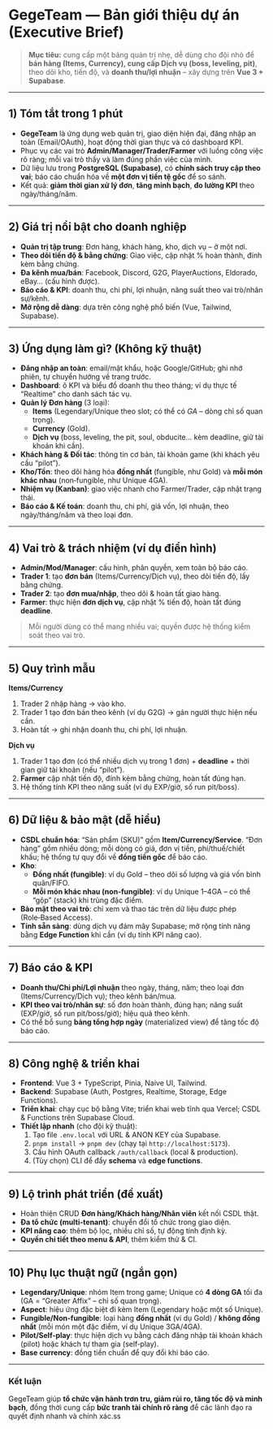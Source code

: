 # GegeTeam — Bản giới thiệu dự án (Executive Brief)

> **Mục tiêu:** cung cấp một bảng quản trị nhẹ, dễ dùng cho đội nhỏ để **bán hàng (Items, Currency), cung cấp Dịch vụ (boss, leveling, pit)**, theo dõi kho, tiến độ, và **doanh thu/lợi nhuận** – xây dựng trên **Vue 3 + Supabase**.

---

## 1) Tóm tắt trong 1 phút
- **GegeTeam** là ứng dụng web quản trị, giao diện hiện đại, đăng nhập an toàn (Email/OAuth), hoạt động thời gian thực và có dashboard KPI.
- Phục vụ các vai trò **Admin/Manager/Trader/Farmer** với luồng công việc rõ ràng; mỗi vai trò thấy và làm đúng phần việc của mình.
- Dữ liệu lưu trong **PostgreSQL (Supabase)**, có **chính sách truy cập theo vai**; báo cáo chuẩn hóa về **một đơn vị tiền tệ gốc** để so sánh.
- Kết quả: **giảm thời gian xử lý đơn**, **tăng minh bạch**, **đo lường KPI** theo ngày/tháng/năm.

---

## 2) Giá trị nổi bật cho doanh nghiệp
- **Quản trị tập trung**: Đơn hàng, khách hàng, kho, dịch vụ – ở một nơi.
- **Theo dõi tiến độ & bằng chứng**: Giao việc, cập nhật % hoàn thành, đính kèm bằng chứng.
- **Đa kênh mua/bán**: Facebook, Discord, G2G, PlayerAuctions, Eldorado, eBay… (cấu hình được).
- **Báo cáo & KPI**: doanh thu, chi phí, lợi nhuận, năng suất theo vai trò/nhân sự/kênh.
- **Mở rộng dễ dàng**: dựa trên công nghệ phổ biến (Vue, Tailwind, Supabase).

---

## 3) Ứng dụng làm gì? (Không kỹ thuật)
- **Đăng nhập an toàn**: email/mật khẩu, hoặc Google/GitHub; ghi nhớ phiên, tự chuyển hướng về trang trước.
- **Dashboard**: ô KPI và biểu đồ doanh thu theo tháng; ví dụ thực tế “Realtime” cho danh sách tác vụ.
- **Quản lý Đơn hàng** (3 loại):
  - **Items** (Legendary/Unique theo slot; có thể có *GA* – dòng chỉ số quan trọng).
  - **Currency** (Gold).
  - **Dịch vụ** (boss, leveling, the pit, soul, obducite… kèm deadline, giữ tài khoản khi cần).
- **Khách hàng & Đối tác**: thông tin cơ bản, tài khoản game (khi khách yêu cầu “pilot”).
- **Kho/Tồn**: theo dõi hàng hóa **đồng nhất** (fungible, như Gold) và **mỗi món khác nhau** (non‑fungible, như Unique 4GA).
- **Nhiệm vụ (Kanban)**: giao việc nhanh cho Farmer/Trader, cập nhật trạng thái.
- **Báo cáo & Kế toán**: doanh thu, chi phí, giá vốn, lợi nhuận, theo ngày/tháng/năm và theo loại đơn.

---

## 4) Vai trò & trách nhiệm (ví dụ điển hình)
- **Admin/Mod/Manager**: cấu hình, phân quyền, xem toàn bộ báo cáo.
- **Trader 1**: tạo **đơn bán** (Items/Currency/Dịch vụ), theo dõi tiến độ, lấy bằng chứng.
- **Trader 2**: tạo **đơn mua/nhập**, theo dõi & hoàn tất giao hàng.
- **Farmer**: thực hiện **đơn dịch vụ**, cập nhật % tiến độ, hoàn tất đúng **deadline**.
> Mỗi người dùng có thể mang nhiều vai; quyền được hệ thống kiểm soát theo vai trò.

---

## 5) Quy trình mẫu
**Items/Currency**
1) Trader 2 nhập hàng → vào kho.
2) Trader 1 tạo đơn bán theo kênh (ví dụ G2G) → gán người thực hiện nếu cần.
3) Hoàn tất → ghi nhận doanh thu, chi phí, lợi nhuận.

**Dịch vụ**
1) Trader 1 tạo đơn (có thể nhiều dịch vụ trong 1 đơn) + **deadline** + thời gian giữ tài khoản (nếu “pilot”).  
2) **Farmer** cập nhật tiến độ, đính kèm bằng chứng, hoàn tất đúng hạn.  
3) Hệ thống tính KPI theo năng suất (ví dụ EXP/giờ, số run pit/boss).

---

## 6) Dữ liệu & bảo mật (dễ hiểu)
- **CSDL chuẩn hóa**: “Sản phẩm (SKU)” gồm **Item/Currency/Service**. “Đơn hàng” gồm nhiều dòng; mỗi dòng có giá, đơn vị tiền, phí/thuế/chiết khấu; hệ thống tự quy đổi về **đồng tiền gốc** để báo cáo.
- **Kho**:
  - **Đồng nhất (fungible)**: ví dụ Gold – theo dõi số lượng và giá vốn bình quân/FIFO.
  - **Mỗi món khác nhau (non‑fungible)**: ví dụ Unique 1–4GA – có thể “gộp” (stack) khi trùng đặc điểm.
- **Bảo mật theo vai trò**: chỉ xem và thao tác trên dữ liệu được phép (Role‑Based Access).
- **Tính sẵn sàng**: dùng dịch vụ đám mây Supabase; mở rộng tính năng bằng **Edge Function** khi cần (ví dụ tính KPI nâng cao).

---

## 7) Báo cáo & KPI
- **Doanh thu/Chi phí/Lợi nhuận** theo ngày, tháng, năm; theo loại đơn (Items/Currency/Dịch vụ); theo kênh bán/mua.
- **KPI theo vai trò/nhân sự**: số đơn hoàn thành, đúng hạn; năng suất (EXP/giờ, số run pit/boss/giờ); hiệu quả theo kênh.
- Có thể bổ sung **bảng tổng hợp ngày** (materialized view) để tăng tốc độ báo cáo.

---

## 8) Công nghệ & triển khai
- **Frontend**: Vue 3 + TypeScript, Pinia, Naive UI, Tailwind.
- **Backend**: Supabase (Auth, Postgres, Realtime, Storage, Edge Functions).
- **Triển khai**: chạy cục bộ bằng Vite; triển khai web tĩnh qua Vercel; CSDL & Functions trên Supabase Cloud.
- **Thiết lập nhanh** (cho đội kỹ thuật):
  1) Tạo file `.env.local` với URL & ANON KEY của Supabase.
  2) `pnpm install` → `pnpm dev` (chạy tại `http://localhost:5173`).
  3) Cấu hình OAuth callback `/auth/callback` (local & production).
  4) (Tùy chọn) CLI để đẩy **schema** và **edge functions**.

---

## 9) Lộ trình phát triển (đề xuất)
- Hoàn thiện CRUD **Đơn hàng/Khách hàng/Nhân viên** kết nối CSDL thật.
- **Đa tổ chức (multi‑tenant)**: chuyển đổi tổ chức trong giao diện.
- **KPI nâng cao**: thêm bộ lọc, nhiều chỉ số, tự động tính định kỳ.
- **Quyền chi tiết theo menu & API**, thêm kiểm thử & CI.

---

## 10) Phụ lục thuật ngữ (ngắn gọn)
- **Legendary/Unique**: nhóm Item trong game; Unique có **4 dòng GA** tối đa (GA = “Greater Affix” – chỉ số quan trọng).
- **Aspect**: hiệu ứng đặc biệt đi kèm Item (Legendary hoặc một số Unique).
- **Fungible/Non‑fungible**: loại hàng **đồng nhất** (ví dụ Gold) / **không đồng nhất** (mỗi món một đặc điểm, ví dụ Unique 3GA/4GA).
- **Pilot/Self‑play**: thực hiện dịch vụ bằng cách đăng nhập tài khoản khách (pilot) hoặc khách tự tham gia (self‑play).
- **Base currency**: đồng tiền chuẩn để quy đổi khi báo cáo.

---

### Kết luận
GegeTeam giúp **tổ chức vận hành trơn tru, giảm rủi ro, tăng tốc độ và minh bạch**, đồng thời cung cấp **bức tranh tài chính rõ ràng** để các lãnh đạo ra quyết định nhanh và chính xác.ss